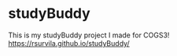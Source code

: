 # studyBuddy 
This is my studyBuddy project I made for COGS3!
https://rsurvila.github.io/studyBuddy/
